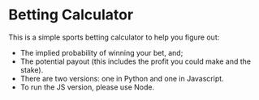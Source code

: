 # Betting Calculator

This is a simple sports betting calculator to help you figure out:
* The implied probability of winning your bet, and;
* The potential payout (this includes the profit you could make and the stake).
* There are two versions: one in Python and one in Javascript.
* To run the JS version, please use Node.